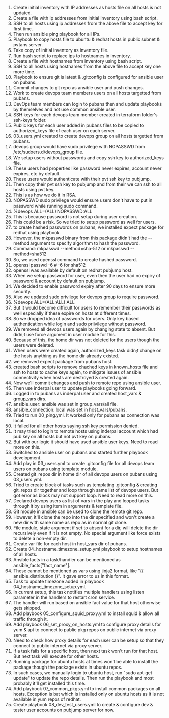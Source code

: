 1. Create initial inventory with IP addresses as hosts file on all hosts is not updated.
2. Create a file with ip addresses from initial inventory using bash script.
3. SSH to all hosts using ip addresses from the above file to accept key for first time.
4. Then run ansible ping playbook for all IPs.
5. Playbook to copy hosts file to ubuntu & redhat hosts in public subnet & pvtans server.
6. Take copy of initial inventory as inventory file.
7. Run bash script to replace ips to hostnames in inventory.
8. Create a file with hostnames from inventory using bash script.
9. SSH to all hosts using hostnames from the above file to accept key one more time.
10. Playbook to ensure git is latest & .gitconfig is configured for ansible user on pubans.
11. Commit changes to git repo as ansible user and push changes.
12. Work to create devops team members users on all hosts targetted from pubans.
13. DevOps team members can login to pubans then and update playbooks by themselves and not use common ansible user.
14. SSH keys for each devops team member created in terraform folder's ssh-keys folder.
15. Public keys for each user added in pubans files to be copied to authorized_keys file of each user on each server.
16. 03_users.yml created to create devops group on all hosts targetted from pubans.
17. devops group would have sudo privilege with NOPASSWD from /etc/sudoers.d/devops_group file.
18. We setup users without passwords and copy ssh key to authorized_keys file.
19. These users had properties like password never expires, account never expires, etc by default.
20. These users would authenticate with their pvt ssh key to pubjump.
21. Then copy their pvt ssh key to pubjump and from their we can ssh to all hosts using pvt key.
22. This is as how we do it in RSA.
23. NOPASSWD sudo privilege would ensure users don't have to put in password while running sudo command.
23. %devops ALL=(ALL) NOPASSWD:ALL
24. This is because password is not setup during user creation.
25. This could be a risk. So we tried to setup password as well for users.
26. to create hashed passwords on pubans, we installed expect package for redhat using playbook.
27. However, the mkpasswd binary from this package didn't had the --method argument to specify algorithm to hash the password.
28. Command: mkpasswd --method=sha-512 or mkpasswd --method=sha512
28. So, we used openssl command to create hashed password.
29. openssl passwd -6	# -6 for sha512
30. openssl was available by default on redhat pubjump host.
31. When we setup password for user, even then the user had no expiry of password & account by default on pubjump.
32. We decided to enable password expiry after 90 days to ensure more security.
33. Also we updated sudo privilege for devops group to require password.
34. %devops ALL=(ALL:ALL) ALL
35. But it would become difficult for users to remember their passwords as well especially if these expire on hosts at different times.
36. So we dropped idea of passwords for users. Only key based authentication while login and sudo priivilege without password.
36. We removed all devops users again by changing state to absent. But didn;t use force argument in user module for this.
36. Because of this, the home dir was not deleted for the users though the users were deleted.
36. When users were created again, authorized_keys task didn;t change on the hosts anything as the home dir already existed.
37. we removed expect package from pubans host.
38. created bash scripts to remove chached keys in known_hosts file and ssh to hosts to cache keys again, to mitigate issues of ansible connectivity when hosts are destroyed & created again.
39. Now we'll commit changes and push to remote repo using ansible user.
40. Then use inderpal user to update playbooks going forward.
41. Logged in to pubans as inderpal user and created host_vars & group_vars dirs.
42. ansible_user: ansible was set in group_vars/all file.
43. ansible_connection: local was set in host_vars/pubans.
44. Tried to run 00_ping.yml. It worked only for pubans as connection was local.
45. It failed for all other hosts saying ssh key permission denied.
46. It may tried to login to remote hosts using inderpal account which had pub key on all hosts but not pvt key on pubans.
47. But with our logic it should have used ansible user keys. Need to read more on this.
48. Switched to ansible user on pubans and started further playbook development.
49. Add play in 03_users.yml to create .gitconfig file for all devops team users on pubans using template module.
50. Created git_repos dir in home dir of all devops users on pubans using 03_users.yml.
51. Tried to create block of tasks such as templating .gitconfig & creating git_repos dir together and loop through same list of devops users. But got error as block may not support loop. Need to read more on this.
52. Declared devops users as list of vars in the play and looped tasks through it by using item in arguments & template file.
53. Git module in ansible can be used to clone the remote git repo.
54. However, it'll clone the repo into the dir specified and won't create a new dir with same name as repo as in normal git clone.
55. File module, state argument if set to absent for a dir, will delete the dir recursively even if it is not empty. No special argument like force exists to delete a non-empty dir.
56. Create var file for each host in host_vars dir of pubans.
57. Create 04_hostname_timezone_setup.yml playbook to setup hostnames of all hosts.
58. Ansible facts in a task/handler can be mentioned as ansible_facts["fact_name"].
59. These cannot be mentioned as vars using jinja2 format, like "{{ ansible_distribution }}". It gave error to us in this format.
60. Task to update timezone added in playbook 04_hostname_timezone_setup.yml.
61. In current setup, this task notifies multiple handlers using listen parameter in the handlers to restart cron service.
62. The handler will run based on ansible fact value for that host otherwise gets skipped.
63. Add playbook 05_configure_squid_proxy.yml to install squid & allow all traffic through it.
64. Add playbook 06_set_proxy_on_hosts.yml to configure proxy details for yum & apt to connect to public pkg repos on public internet via proxy server.
65. Need to check how proxy details for each user can be setup so that they connect to public internet via proxy server.
66. If a task fails for a specific host, then next task won't run for that host. But next task will execute for other hosts.
67. Running package for ubuntu hosts at times won't be able to install the package though the package exists in ubuntu repos.
68. In such cases, we manually login to ubuntu host, run "sudo apt-get update" to update the repo details. Then run the playbook and most probably it'll get installed this time.
69. Add playbook 07_common_pkgs.yml to install common packages on all hosts. Exception is bat which is installed only on ubuntu hosts as it is not available in yum repos of redhat.
70. Create playbook 08_dev_test_users.yml to create & configure dev & tester user accounts on pubjump server for now.

